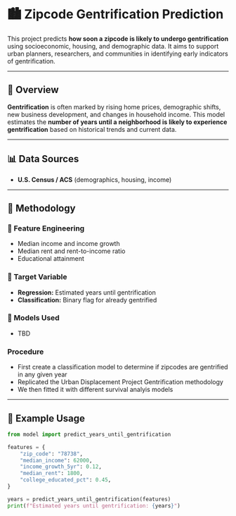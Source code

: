# 🏙️ Zipcode Gentrification Prediction

This project predicts **how soon a zipcode is likely to undergo gentrification** using socioeconomic, housing, and demographic data. It aims to support urban planners, researchers, and communities in identifying early indicators of gentrification.

---

## 📌 Overview

**Gentrification** is often marked by rising home prices, demographic shifts, new business development, and changes in household income. This model estimates the **number of years until a neighborhood is likely to experience gentrification** based on historical trends and current data.

---

## 📊 Data Sources

- **U.S. Census / ACS** (demographics, housing, income)

---

## 🧠 Methodology

### 🔧 Feature Engineering
- Median income and income growth
- Median rent and rent-to-income ratio
- Educational attainment

### 🎯 Target Variable
- **Regression:** Estimated years until gentrification
- **Classification:** Binary flag for already gentrified

### 🤖 Models Used
- TBD

### Procedure
- First create a classification model to determine if zipcodes are gentrified in any given year
- Replicated the Urban Displacement Project Gentrification methodology
- We then fitted it with different survival analyis models
---

## 🧪 Example Usage

```python
from model import predict_years_until_gentrification

features = {
    "zip_code": "78738",
    "median_income": 62000,
    "income_growth_5yr": 0.12,
    "median_rent": 1800,
    "college_educated_pct": 0.45,
}

years = predict_years_until_gentrification(features)
print(f"Estimated years until gentrification: {years}")
